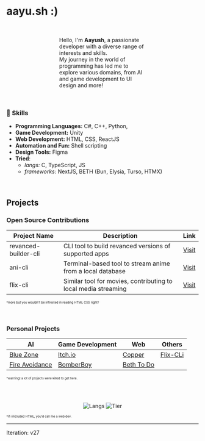 

# aayu.sh :) 

&nbsp;
<div style="width: 45%; margin: 0 auto;">

Hello, I'm <b>Aayush</b>, a passionate developer with a diverse range of interests and skills.<br> My journey in the world of programming has led me to explore various domains, from AI and game development to UI design and more!

</div>

&nbsp;

### 🔧 Skills

- **Programming Languages:** C#, C++, Python,
- **Game Development:** Unity
- **Web Development:** HTML, CSS, ReactJS
- **Automation and Fun:** Shell scripting
- **Design Tools:** Figma
- **Tried**:  
  - *langs:* C, TypeScript, JS
  - *frameworks:* NextJS, BETH (Bun, Elysia, Turso, HTMX)

&nbsp;

## Projects

### Open Source Contributions

| Project Name                     | Description                                                          | Link                                   |
|-----------------------------------|----------------------------------------------------------------------|----------------------------------------|
| revanced-builder-cli              | CLI tool to build revanced versions of supported apps                 | [Visit](https://github.com/DemonKingSwarn/revanced-build) |
| ani-cli                           | Terminal-based tool to stream anime from a local database             | [Visit](https://github.com/DemonKingSwarn/ani-cli/)       |
| flix-cli                          | Similar tool for movies, contributing to local media streaming        | [Visit](https://github.com/DemonKingSwarn/flix-cli)     |


<div class="finePrint">*more but you wouldn't be intrested in reading HTML CSS right?</div>

&nbsp;


### Personal Projects

| AI | Game Development | Web | Others |
| --- | --- | --- | --- |
| [Blue Zone](https://github.com/gamedevCloudy/BlueZone-Genetic-Algorithm) | [Itch.io](https://cloudyin.itch.io/) | [Copper](https://github.com/gamedevCloudy/reading-app) | [Flix-CLi](https://github.com/gamedevCloudy/flix-cli) | 
| [Fire Avoidance](https://github.com/gamedevCloudy/Fire-Avoidance-AI-Simulation) | [BomberBoy](https://aayushakacloudy.is-a.dev/work/bomber-boy/)| [Beth To Do](https://github.com/gamedevCloudy/beth-todo) | |

<div class="finePrint">*warning! a lot of projects were killed to get here.</div>

&nbsp;

<div style="display: flex; flex-direction: column; align-items: center; justify-content: center;">

![Langs](https://github-readme-stats.vercel.app/api/top-langs/?username=gamedevCloudy&hide_border=true&include_all_commits=true&count_private=true&hide=HLSL,HTML,CSS,shaderlab&theme=dracula)
![Tier](https://github-readme-stats.vercel.app/api?username=gamedevCloudy&hide_border=true&include_all_commits=true&count_private=true&theme=dracula)

</div>
<div class="finePrint">*if i included HTML, you'd call me a web dev.</div>

<style>
  .finePrint{
    font-size: 0.5rem; 
  }
</style>

---
Iteration:  v27


